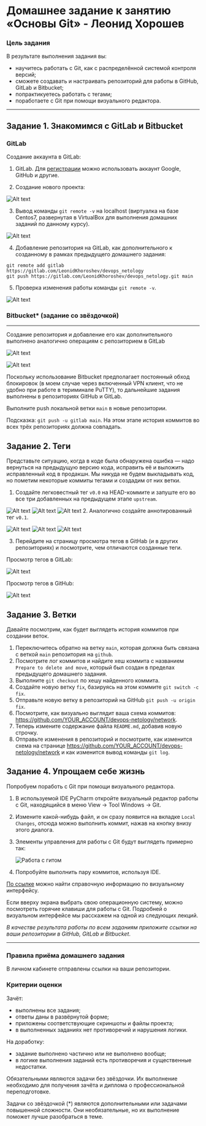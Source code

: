# Домашнее задание к занятию «Основы Git» - Леонид Хорошев

### Цель задания

В результате выполнения задания вы:

* научитесь работать с Git, как с распределённой системой контроля версий; 
* сможете создавать и настраивать репозиторий для работы в GitHub, GitLab и Bitbucket; 
* попрактикуетесь работать с тегами;
* поработаете с Git при помощи визуального редактора.

------

## Задание 1. Знакомимся с GitLab и Bitbucket 


### GitLab

Создание аккаунта в GitLab:

1. GitLab. Для [регистрации](https://gitlab.com/users/sign_up)  можно использовать аккаунт Google, GitHub и другие.
   
2. Создание нового проекта: 

![Alt text](https://github.com/LeonidKhoroshev/sysadm-homeworks/blob/devsys10/01-intro-01/git2/git1.1.png)

3. Вывод команды `git remote -v` на localhost (виртуалка на базе Centos7, развернутая в VirtualBox для выполнения домашних заданий по данному курсу).

![Alt text](https://github.com/LeonidKhoroshev/sysadm-homeworks/blob/devsys10/01-intro-01/git2/git1.2.png)

4. Добавление репозитория на GitLab, как дополнительного к созданному в рамках предыдущего домашнего задания:
```
git remote add gitlab https://gitlab.com/LeonidKhoroshev/devops_netology
git push https://gitlab.com/LeonidKhoroshev/devops_netology.git main
```

5. Проверка изменения работы команды `git remote -v`.

![Alt text](https://github.com/LeonidKhoroshev/sysadm-homeworks/blob/devsys10/01-intro-01/git2/git1.3.png)


### Bitbucket* (задание со звёздочкой) 
____

Создание репозитория и добавление его как дополнительного выполнено аналогично операциям с репозиторием в GitLab

![Alt text](https://github.com/LeonidKhoroshev/sysadm-homeworks/blob/devsys10/01-intro-01/git2/git1.5.png)

![Alt text](https://github.com/LeonidKhoroshev/sysadm-homeworks/blob/devsys10/01-intro-01/git2/git1.4.png)

Поскольку использование Bitbucket предполагает постоянный обход блокировок (в моем случае через включенный VPN клиент, что не удобно при работе в териминале PuTTY), то дальнейшие задания выполнены в репозиториях GitHub и GitLab.

Выполните push локальной ветки `main` в новые репозитории. 

Подсказка: `git push -u gitlab main`. На этом этапе история коммитов во всех трёх репозиториях должна совпадать. 

## Задание 2. Теги

Представьте ситуацию, когда в коде была обнаружена ошибка — надо вернуться на предыдущую версию кода,
исправить её и выложить исправленный код в продакшн. Мы никуда не будем выкладывать код, но пометим некоторые коммиты тегами и создадим от них ветки. 

1. Создайте легковестный тег `v0.0` на HEAD-коммите и запуште его во все три добавленных на предыдущем этапе `upstream`.
   
![Alt text](https://github.com/LeonidKhoroshev/sysadm-homeworks/blob/devsys10/01-intro-01/git2/git2.1.png)
![Alt text](https://github.com/LeonidKhoroshev/sysadm-homeworks/blob/devsys10/01-intro-01/git2/git2.2.png)
![Alt text](https://github.com/LeonidKhoroshev/sysadm-homeworks/blob/devsys10/01-intro-01/git2/git2.4.png)
2. Аналогично создайте аннотированный тег `v0.1`.

![Alt text](https://github.com/LeonidKhoroshev/sysadm-homeworks/blob/devsys10/01-intro-01/git2/git2.3.png)
![Alt text](https://github.com/LeonidKhoroshev/sysadm-homeworks/blob/devsys10/01-intro-01/git2/git2.5.png)
![Alt text](https://github.com/LeonidKhoroshev/sysadm-homeworks/blob/devsys10/01-intro-01/git2/git2.8.png)

3. Перейдите на страницу просмотра тегов в GitHab (и в других репозиториях) и посмотрите, чем отличаются созданные теги. 

Просмотр тегов в GitLab:

![Alt text](https://github.com/LeonidKhoroshev/sysadm-homeworks/blob/devsys10/01-intro-01/git2/git2.6.png)

Просмотр тегов в GitHub:

![Alt text](https://github.com/LeonidKhoroshev/sysadm-homeworks/blob/devsys10/01-intro-01/git2/git2.7.png)


## Задание 3. Ветки 

Давайте посмотрим, как будет выглядеть история коммитов при создании веток. 

1. Переключитесь обратно на ветку `main`, которая должна быть связана с веткой `main` репозитория на `github`.
1. Посмотрите лог коммитов и найдите хеш коммита с названием `Prepare to delete and move`, который был создан в пределах предыдущего домашнего задания. 
1. Выполните `git checkout` по хешу найденного коммита. 
1. Создайте новую ветку `fix`, базируясь на этом коммите `git switch -c fix`.
1. Отправьте новую ветку в репозиторий на GitHub `git push -u origin fix`.
1. Посмотрите, как визуально выглядит ваша схема коммитов: https://github.com/YOUR_ACCOUNT/devops-netology/network. 
1. Теперь измените содержание файла `README.md`, добавив новую строчку.
1. Отправьте изменения в репозиторий и посмотрите, как изменится схема на странице https://github.com/YOUR_ACCOUNT/devops-netology/network 
и как изменится вывод команды `git log`.

## Задание 4. Упрощаем себе жизнь

Попробуем поработь с Git при помощи визуального редактора. 

1. В используемой IDE PyCharm откройте визуальный редактор работы с Git, находящийся в меню View -> Tool Windows -> Git.
1. Измените какой-нибудь файл, и он сразу появится на вкладке `Local Changes`, отсюда можно выполнить коммит, нажав на кнопку внизу этого диалога. 
1. Элементы управления для работы с Git будут выглядеть примерно так:

   ![Работа с гитом](img/ide-git-01.jpg)
   
1. Попробуйте выполнить пару коммитов, используя IDE. 

[По ссылке](https://www.jetbrains.com/help/pycharm/commit-and-push-changes.html) можно найти справочную информацию по визуальному интерфейсу. 

Если вверху экрана выбрать свою операционную систему, можно посмотреть горячие клавиши для работы с Git. 
Подробней о визуальном интерфейсе мы расскажем на одной из следующих лекций.

*В качестве результата работы по всем заданиям приложите ссылки на ваши репозитории в GitHub, GitLab и Bitbucket*.  
 
----

### Правила приёма домашнего задания

В личном кабинете отправлены ссылки на ваши репозитории.


### Критерии оценки

Зачёт:

* выполнены все задания;
* ответы даны в развёрнутой форме;
* приложены соответствующие скриншоты и файлы проекта;
* в выполненных заданиях нет противоречий и нарушения логики.

На доработку:

* задание выполнено частично или не выполнено вообще;
* в логике выполнения заданий есть противоречия и существенные недостатки.  
 
Обязательными являются задачи без звёздочки. Их выполнение необходимо для получения зачёта и диплома о профессиональной переподготовке.

Задачи со звёздочкой (*) являются дополнительными или задачами повышенной сложности. Они необязательные, но их выполнение поможет лучше разобраться в теме.
